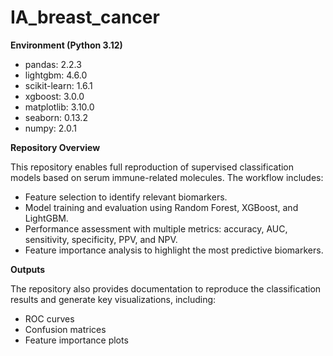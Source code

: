 # IA_breast_cancer

**Environment (Python 3.12)**

- pandas: 2.2.3
- lightgbm: 4.6.0
- scikit-learn: 1.6.1
- xgboost: 3.0.0
- matplotlib: 3.10.0
- seaborn: 0.13.2
- numpy: 2.0.1

**Repository Overview**

This repository enables full reproduction of supervised classification models based on serum immune-related molecules. The workflow includes:

- Feature selection to identify relevant biomarkers.
- Model training and evaluation using Random Forest, XGBoost, and LightGBM.
- Performance assessment with multiple metrics: accuracy, AUC, sensitivity, specificity, PPV, and NPV.
- Feature importance analysis to highlight the most predictive biomarkers.

**Outputs**

The repository also provides documentation to reproduce the classification results and generate key visualizations, including:

- ROC curves
- Confusion matrices
- Feature importance plots
